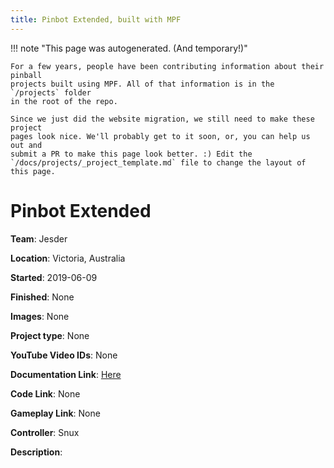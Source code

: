 ```yaml
---
title: Pinbot Extended, built with MPF
---
```


<!-- This file is used as the template for all the individual project pages. -->

!!! note "This page was autogenerated. (And temporary!)"

    For a few years, people have been contributing information about their pinball
    projects built using MPF. All of that information is in the `/projects` folder
    in the root of the repo.

    Since we just did the website migration, we still need to make these project
    pages look nice. We'll probably get to it soon, or, you can help us out and
    submit a PR to make this page look better. :) Edit the
    `/docs/projects/_project_template.md` file to change the layout of this page.

# Pinbot Extended

**Team**: Jesder

**Location**: Victoria, Australia

**Started**: 2019-06-09

**Finished**: None

**Images**: None

**Project type**: None

**YouTube Video IDs**: None

**Documentation Link**: [Here](https://www.aussiearcade.com/forum/pinball/pinball-restoration-s/homebrew-pinball-projects/102553-pinbot-extended-a-2-0-project)

**Code Link**: None

**Gameplay Link**: None

**Controller**: Snux

**Description**:



<!-- Note, do not edit this file directly, as it will be overwritten when the list is regenerated.

To edit information about a project, edit the project's YAML file in the `/projects` folder. (Off the
root of the repo, not this folder which is `/www/projects`.)

To edit the look and feel or layout of this page, edit the `_project_template.md` file in the `/www/projects` folder. -->